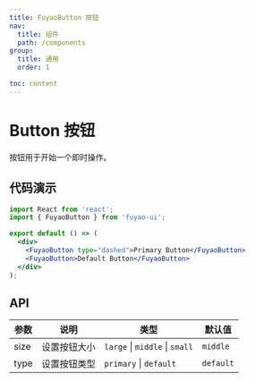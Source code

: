 ```yaml
---
title: FuyaoButton 按钮
nav:
  title: 组件
  path: /components
group:
  title: 通用
  order: 1

toc: content
---
```


# Button 按钮

按钮用于开始一个即时操作。

## 代码演示

```jsx
import React from 'react';
import { FuyaoButton } from 'fuyao-ui';

export default () => (
  <div>
    <FuyaoButton type="dashed">Primary Button</FuyaoButton>
    <FuyaoButton>Default Button</FuyaoButton>
  </div>
);
```

## API

| 参数 | 说明         | 类型                           | 默认值    |
| ---- | ------------ | ------------------------------ | --------- |
| size | 设置按钮大小 | `large` \| `middle` \| `small` | `middle`  |
| type | 设置按钮类型 | `primary` \| `default`         | `default` |
